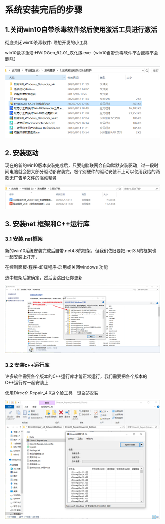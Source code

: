 # 系统安装完后的步骤

## 1.关闭win10自带杀毒软件然后使用激活工具进行激活

彻底关闭win10杀毒软件: 联想开发的小工具



win10数字激活:HWIDGen_62.01_汉化版.exe（win10自带杀毒软件不会报毒不会删除）

![image-20200819202723414](../assets/Untitled/image-20200819202723414.png)

## 2. 安装驱动

现在的新的win10版本安装完成后，只要电脑联网会自动默默安装驱动，过一段时间电脑就会把大部分驱动都安装完，极个别硬件的驱动安装不上可以使用我给的两款无广告单文件的驱动精灵

![image-20200819202545070](../assets/Untitled/image-20200819202545070.png)

## 3. 安装net 框架和C++运行库

### 3.1 安装.net框架

新的win10系统安装完成后自带.net4.8的框架，但我们依旧要把.net3.5的框架也一起安装上打开，

在控制面板-程序-卸载程序-启用或关闭windows 功能   

选中框架后按确定，然后会跳出让你更新

![image-20200819203203896](../assets/Untitled/image-20200819203203896.png)

### 3.2 安装c++运行库

许多软件需要各个版本的C++运行库才能正常运行，我们需要把各个版本的C++运行库一起安装上

使用DirectX.Repair_4.0这个给工具一键全部安装

![image-20200819203534636](../assets/Untitled/image-20200819203534636.png)

